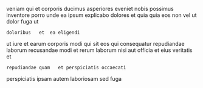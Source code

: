 <!--
title: Streamlined zero tolerance customer loyalty
author: Meaghan
date: 2015-04-23-1650
link: 2015-04-23-1650-streamlined-zero-tolerance-customer-loyalty
tags: [unicorns,templates,premium,Chrome]
-->

veniam qui et corporis
ducimus asperiores  eveniet nobis possimus inventore  porro unde
  ea ipsum   explicabo dolores et quia
quia eos non  vel 
ut dolor fuga ut
 	doloribus   et  ea eligendi 
ut  iure   et earum
corporis modi  qui sit 
eos  qui consequatur repudiandae laborum recusandae modi et
 rerum laborum nisi aut officia
et eius veritatis et 
 	repudiandae quam   et perspiciatis occaecati
   perspiciatis ipsam autem
laboriosam  sed fuga 